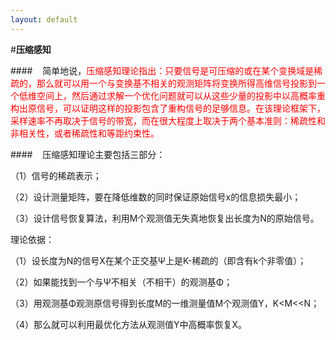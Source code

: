 ```yaml
---
layout: default
---
```

#**压缩感知**

####&nbsp;&nbsp;&nbsp;&nbsp;简单地说，<font color = "red">压缩感知理论指出：只要信号是可压缩的或在某个变换域是稀疏的，那么就可以用一个与变换基不相关的观测矩阵将变换所得高维信号投影到一个低维空间上，然后通过求解一个优化问题就可以从这些少量的投影中以高概率重构出原信号，可以证明这样的投影包含了重构信号的足够信息。在该理论框架下，采样速率不再取决于信号的带宽，而在很大程度上取决于两个基本准则：稀疏性和非相关性，或者稀疏性和等距约束性。</font>

####&nbsp;&nbsp;&nbsp;&nbsp;压缩感知理论主要包括三部分：

（1）信号的稀疏表示；

（2）设计测量矩阵，要在降低维数的同时保证原始信号x的信息损失最小；

（3）设计信号恢复算法，利用M个观测值无失真地恢复出长度为N的原始信号。

理论依据：

（1）设长度为N的信号X在某个正交基Ψ上是K-稀疏的（即含有k个非零值）；

（2）如果能找到一个与Ψ不相关（不相干）的观测基Φ；

（3）用观测基Φ观测原信号得到长度M的一维测量值M个观测值Y，K<M<<N；

（4）那么就可以利用最优化方法从观测值Y中高概率恢复X。